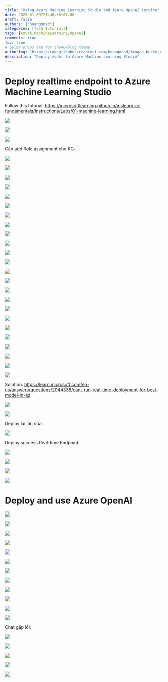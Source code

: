 ```yaml
---
title: "Using Azure Machine Learning Studio and Azure OpenAI service"
date: 2025-01-09T21:46:36+07:00
draft: false
authors: ["hoangmnsd"]
categories: [Tech-Tutorials]
tags: [Azure,MachineLearning,OpenAI]
comments: true
toc: true
# below props are for the404blog theme
authorImg: "https://raw.githubusercontent.com/hoangmnsd/images-bucket/master/static/images/hoangmsnd-avatar001.jpg"
description: "Deploy model to Azure Machine Learning Studio"
---
```


# Deploy realtime endpoint to Azure Machine Learning Studio

Follow this tutorial: https://microsoftlearning.github.io/mslearn-ai-fundamentals/Instructions/Labs/01-machine-learning.html

![](https://d32yh8fbac5ivo.cloudfront.net/static/images/azure-ml-studio-exer01-create.jpg)

![](https://d32yh8fbac5ivo.cloudfront.net/static/images/azure-ml-studio-exer01-create-ws-ok.jpg)

![](https://d32yh8fbac5ivo.cloudfront.net/static/images/azure-ml-studio-exer01-ws-inside.jpg)

Cần add Role assignment cho RG:

![](https://d32yh8fbac5ivo.cloudfront.net/static/images/azure-ml-studio-exer01-ws-add-role.jpg)

![](https://d32yh8fbac5ivo.cloudfront.net/static/images/azure-ml-studio-exer01-ws-add-role-for-user.jpg)

![](https://d32yh8fbac5ivo.cloudfront.net/static/images/azure-ml-studio-exer01-ws-add-role-for-user-ok.jpg)

![](https://d32yh8fbac5ivo.cloudfront.net/static/images/azure-ml-studio-exer01-launch-studio.jpg)

![](https://d32yh8fbac5ivo.cloudfront.net/static/images/azure-ml-studio-exer01-studio-ui.jpg)

![](https://d32yh8fbac5ivo.cloudfront.net/static/images/azure-ml-studio-exer01-submit-auto-ml-job.jpg)

![](https://d32yh8fbac5ivo.cloudfront.net/static/images/azure-ml-studio-exer01-submit-auto-ml-job-task-type.jpg)

![](https://d32yh8fbac5ivo.cloudfront.net/static/images/azure-ml-studio-exer01-submit-auto-ml-job-data-set-type.jpg)

![](https://d32yh8fbac5ivo.cloudfront.net/static/images/azure-ml-studio-exer01-submit-auto-ml-job-data-set-source.jpg)

![](https://d32yh8fbac5ivo.cloudfront.net/static/images/azure-ml-studio-exer01-submit-auto-ml-job-data-set-source-des.jpg)

![](https://d32yh8fbac5ivo.cloudfront.net/static/images/azure-ml-studio-exer01-submit-auto-ml-job-data-set-source-upload.jpg)

![](https://d32yh8fbac5ivo.cloudfront.net/static/images/azure-ml-studio-exer01-submit-auto-ml-job-data-set-create.jpg)

![](https://d32yh8fbac5ivo.cloudfront.net/static/images/azure-ml-studio-exer01-submit-auto-ml-job-task-type-ok.jpg)

![](https://d32yh8fbac5ivo.cloudfront.net/static/images/azure-ml-studio-exer01-submit-auto-ml-job-task-setting.jpg)

![](https://d32yh8fbac5ivo.cloudfront.net/static/images/azure-ml-studio-exer01-submit-auto-ml-job-task-setting-add-config.jpg)

![](https://d32yh8fbac5ivo.cloudfront.net/static/images/azure-ml-studio-exer01-submit-auto-ml-job-task-setting-add-config-all.jpg)

![](https://d32yh8fbac5ivo.cloudfront.net/static/images/azure-ml-studio-exer01-submit-auto-ml-job-compute.jpg)

![](https://d32yh8fbac5ivo.cloudfront.net/static/images/azure-ml-studio-exer01-submit-auto-ml-job-review.jpg)

![](https://d32yh8fbac5ivo.cloudfront.net/static/images/azure-ml-studio-exer01-submit-auto-ml-job-running.jpg)

![](https://d32yh8fbac5ivo.cloudfront.net/static/images/azure-ml-studio-exer01-submit-auto-ml-job-completed.jpg)

![](https://d32yh8fbac5ivo.cloudfront.net/static/images/azure-ml-studio-exer01-submit-auto-ml-job-metric.jpg)

![](https://d32yh8fbac5ivo.cloudfront.net/static/images/azure-ml-studio-exer01-submit-auto-ml-job-deploy-realtime-endpoint.jpg)

![](https://d32yh8fbac5ivo.cloudfront.net/static/images/azure-ml-studio-exer01-submit-auto-ml-job-deploy-realtime-endpoint-conf.jpg)

![](https://d32yh8fbac5ivo.cloudfront.net/static/images/azure-ml-studio-exer01-submit-auto-ml-job-deploy-realtime-endpoint-err.jpg)

Solution: https://learn.microsoft.com/en-us/answers/questions/2044338/cant-run-real-time-deployment-for-best-model-in-az

![](https://d32yh8fbac5ivo.cloudfront.net/static/images/azure-ml-studio-exer01-submit-auto-ml-job-deploy-realtime-endpoint-err-solution.jpg)

![](https://d32yh8fbac5ivo.cloudfront.net/static/images/azure-ml-studio-exer01-submit-auto-ml-job-deploy-realtime-endpoint-err-solution-2.jpg)

Deploy lại lần nữa:

![](https://d32yh8fbac5ivo.cloudfront.net/static/images/azure-ml-studio-exer01-submit-auto-ml-job-deploy-realtime-endpoint-2.jpg)

Deploy success Real-time Endpoint:

![](https://d32yh8fbac5ivo.cloudfront.net/static/images/azure-ml-studio-exer01-submit-auto-ml-job-deploy-realtime-endpoint-ok.jpg)

![](https://d32yh8fbac5ivo.cloudfront.net/static/images/azure-ml-studio-exer01-submit-auto-ml-job-deploy-realtime-endpoint-success.jpg)

![](https://d32yh8fbac5ivo.cloudfront.net/static/images/azure-ml-studio-exer01-submit-auto-ml-job-test-endpoint.jpg)

![](https://d32yh8fbac5ivo.cloudfront.net/static/images/azure-ml-studio-exer01-submit-auto-ml-job-test-endpoint-code.jpg)

# Deploy and use Azure OpenAI 

![](https://d32yh8fbac5ivo.cloudfront.net/static/images/azure-ml-studio-openai-create.jpg)

![](https://d32yh8fbac5ivo.cloudfront.net/static/images/azure-ml-studio-openai-create-2.jpg)

![](https://d32yh8fbac5ivo.cloudfront.net/static/images/azure-ml-studio-openai-create-2-failed.jpg)

![](https://d32yh8fbac5ivo.cloudfront.net/static/images/azure-ml-studio-openai-create-azure-open-ai-ok.jpg)

![](https://d32yh8fbac5ivo.cloudfront.net/static/images/azure-ml-studio-openai-create-azure-open-ai-service.jpg)

![](https://d32yh8fbac5ivo.cloudfront.net/static/images/azure-ml-studio-openai-create-azure-open-ai-service-nw.jpg)

![](https://d32yh8fbac5ivo.cloudfront.net/static/images/azure-ml-studio-openai-create-azure-open-ai-service-nw-2.jpg)

![](https://d32yh8fbac5ivo.cloudfront.net/static/images/azure-ml-studio-openai-create-azure-open-ai-service-ok.jpg)

![](https://d32yh8fbac5ivo.cloudfront.net/static/images/azure-ml-studio-openai-azure-foundry-portal.jpg)

![](https://d32yh8fbac5ivo.cloudfront.net/static/images/azure-ml-studio-openai-azure-foundry-portal-select-catalog.jpg)

![](https://d32yh8fbac5ivo.cloudfront.net/static/images/azure-ml-studio-openai-azure-foundry-portal-select-customize.jpg)

![](https://d32yh8fbac5ivo.cloudfront.net/static/images/azure-ml-studio-openai-azure-foundry-portal-deploy-ok.jpg)

Chat gặp lỗi:

![](https://d32yh8fbac5ivo.cloudfront.net/static/images/azure-ml-studio-openai-azure-foundry-portal-deploy-chat-error.jpg)

![](https://d32yh8fbac5ivo.cloudfront.net/static/images/azure-ml-studio-openai-azure-foundry-portal-deploy-chat-error-explain.jpg)

![](https://d32yh8fbac5ivo.cloudfront.net/static/images/azure-ml-studio-openai-azure-foundry-portal-deploy-chat-ok.jpg)

![](https://d32yh8fbac5ivo.cloudfront.net/static/images/azure-ml-studio-openai-azure-foundry-portal-deploy-chat-ok-via-python.jpg)

![](https://d32yh8fbac5ivo.cloudfront.net/static/images/azure-ml-studio-openai-azure-foundry-portal-not-yet-deploy-chat-error.jpg)

